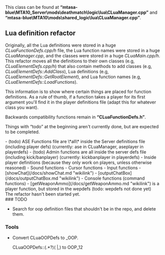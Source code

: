 This class can be found at **“mtasa-blue\\MTA10\_Server\\mods\\deathmatch\\logic\\lua\\CLuaManager.cpp”** and **“mtasa-blue\\MTA10\\mods\\shared\_logic\\lua\\CLuaManager.cpp”**.

Lua definition refactor
-----------------------

Originally, all the Lua definitions were stored in a huge *CLuaFunctionDefs.cpp/h* file, the Lua function names were stored in a huge *CLuaManager.cpp*, and the classes were stored in a huge *CLuaMain.cpp/h*. This refactor moves all the definitions to their own classes (e.g, *CLuaElementDefs.cpp/h*) that also contain methods to add classes (e.g, *CLuaElementDefs::AddClass*), Lua definitions (e.g, *CLuaElementDefs::GetRootElement*), and Lua function names (e.g, *CLuaElementDefs::LoadFunctions*).

This information is to show where certain things are placed for function definitions. As a rule of thumb, if a function takes a player for its first argument you'll find it in the player definitions file (adapt this for whatever class you want).

Backwards compatibility functions remain in **“CLuaFunctionDefs.h”**.

Things with “todo” at the beginning aren't currently done, but are expected to be completed.

<section name="Server" class="server" show="true">
-   (todo) ASE Functions file are \*all\* inside the Server definitions file (including player defs) (currently: ase in CLuaManager, aseplayer in playerdefs)
-   (todo) Admin functions are all inside the server defs file (including kick/banplayer) (currently: kickbanplayer in playerdefs)
-   Inside player definitions (because they only work on players, unless otherwise reasoned)
    -   Sound functions
    -   Cursor functions
    -   Input functions
    -   [showChat](/docs/showChat.md "wikilink")
    -   [outputChatBox](/docs/outputChatBox.md "wikilink")
    -   Console functions (command functions)
-   [getWeaponAmmo](/docs/getWeaponAmmo.md "wikilink") is a player function, but stored in the wepdefs (todo: wepdefs not done yet)

</section>
<section name="Client" class="client" show="true">
The refactor hasn't been started yet.

</section>
### TODO

- Search for oop definition files that shouldn't be in the repo, and delete them.

### Tools

- Convert CLuaOOPDefs to \_OOP.

    CLuaOOPDefs::(.*?)( |,)   to   OOP_$1$2
